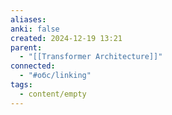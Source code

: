 ```yaml
---
aliases: 
anki: false
created: 2024-12-19 13:21
parent:
  - "[[Transformer Architecture]]"
connected:
  - "#обс/linking"
tags:
  - content/empty
---
```

